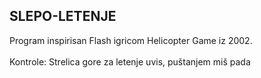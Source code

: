 ## SLEPO-LETENJE
Program inspirisan Flash igricom Helicopter Game iz 2002. <br />
<br />
Kontrole: Strelica gore za letenje uvis, puštanjem miš pada <br />
